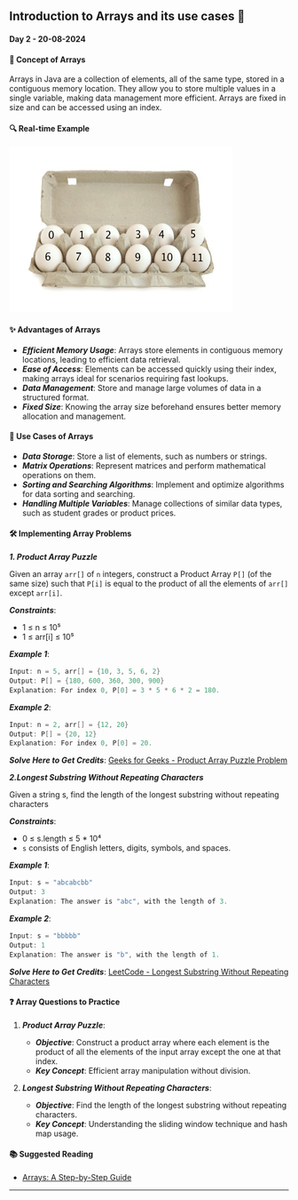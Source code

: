 ## Introduction to Arrays and its use cases 🚀

#### Day 2 - 20-08-2024

#### **📖 Concept of Arrays**

Arrays in Java are a collection of elements, all of the same type, stored in a contiguous memory location. They allow you to store multiple values in a single variable, making data management more efficient. Arrays are fixed in size and can be accessed using an index.

#### 🔍 Real-time Example

![Input](../Day%201/images/Array.png)

#### **✨ Advantages of Arrays**

- **_Efficient Memory Usage_**: Arrays store elements in contiguous memory locations, leading to efficient data retrieval.
- **_Ease of Access_**: Elements can be accessed quickly using their index, making arrays ideal for scenarios requiring fast lookups.
- **_Data Management_**: Store and manage large volumes of data in a structured format.
- **_Fixed Size_**: Knowing the array size beforehand ensures better memory allocation and management.

#### **🌟 Use Cases of Arrays**

- **_Data Storage_**: Store a list of elements, such as numbers or strings.
- **_Matrix Operations_**: Represent matrices and perform mathematical operations on them.
- **_Sorting and Searching Algorithms_**: Implement and optimize algorithms for data sorting and searching.
- **_Handling Multiple Variables_**: Manage collections of similar data types, such as student grades or product prices.

#### **🛠️ Implementing Array Problems**

**_1. Product Array Puzzle_**

Given an array `arr[]` of `n` integers, construct a Product Array `P[]` (of the same size) such that `P[i]` is equal to the product of all the elements of `arr[]` except `arr[i]`.

**_Constraints_**:

- 1 ≤ n ≤ 10⁵
- 1 ≤ arr[i] ≤ 10⁵

**_Example 1_**:

```java
Input: n = 5, arr[] = {10, 3, 5, 6, 2}
Output: P[] = {180, 600, 360, 300, 900}
Explanation: For index 0, P[0] = 3 * 5 * 6 * 2 = 180.
```

**_Example 2_**:

```java
Input: n = 2, arr[] = {12, 20}
Output: P[] = {20, 12}
Explanation: For index 0, P[0] = 20.
```

**_Solve Here to Get Credits_**: [Geeks for Geeks - Product Array Puzzle Problem](https://www.geeksforgeeks.org/problems/product-array-puzzle4525/1)

**_2.Longest Substring Without Repeating Characters_**

Given a string s, find the length of the longest substring without repeating characters

**_Constraints_**:

- 0 ≤ s.length ≤ 5 \* 10⁴
- `s` consists of English letters, digits, symbols, and spaces.

**_Example 1_**:

```java
Input: s = "abcabcbb"
Output: 3
Explanation: The answer is "abc", with the length of 3.
```

**_Example 2_**:

```java
Input: s = "bbbbb"
Output: 1
Explanation: The answer is "b", with the length of 1.
```

**_Solve Here to Get Credits_**: [LeetCode - Longest Substring Without Repeating Characters](https://leetcode.com/problems/longest-substring-without-repeating-characters/description/)

#### **❓ Array Questions to Practice**

1. **_Product Array Puzzle_**:

   - **_Objective_**: Construct a product array where each element is the product of all the elements of the input array except the one at that index.
   - **_Key Concept_**: Efficient array manipulation without division.

2. **_Longest Substring Without Repeating Characters_**:
   - **_Objective_**: Find the length of the longest substring without repeating characters.
   - **_Key Concept_**: Understanding the sliding window technique and hash map usage.

#### **📚 Suggested Reading**

- [Arrays: A Step-by-Step Guide](https://www.geeksforgeeks.org/array-data-structure-guide/)

---
